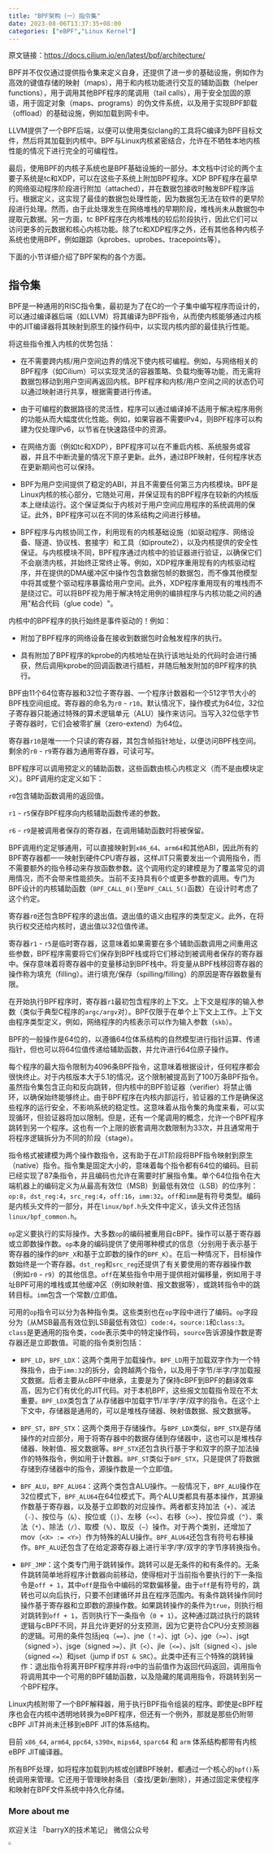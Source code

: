 ```yaml
---
title: "BPF架构（一）指令集"
date: 2023-08-06T13:37:35+08:00
categories: ["eBPF","Linux Kernel"]
---
```


原文链接：https://docs.cilium.io/en/latest/bpf/architecture/

BPF并不仅仅通过提供指令集来定义自身，还提供了进一步的基础设施，例如作为高效的键值存储的映射（maps），用于和内核功能进行交互的辅助函数（helper functions），用于调用其他BPF程序的尾调用（tail calls），用于安全加固的原语，用于固定对象（maps、programs）的伪文件系统，以及用于实现BPF卸载（offload）的基础设施，例如加载到网卡中。

LLVM提供了一个BPF后端，以便可以使用类似clang的工具将C编译为BPF目标文件，然后将其加载到内核中。BPF与Linux内核紧密结合，允许在不牺牲本地内核性能的情况下进行完全的可编程性。

最后，使用BPF的内核子系统也是BPF基础设施的一部分。本文档中讨论的两个主要子系统是tc和XDP，可以在这些子系统上附加BPF程序。XDP BPF程序在最早的网络驱动程序阶段进行附加（attached），并在数据包接收时触发BPF程序运行。根据定义，这实现了最佳的数据包处理性能，因为数据包无法在软件的更早阶段进行处理。然而，由于此处理发生在网络堆栈的早期阶段，堆栈尚未从数据包中提取元数据。另一方面，tc BPF程序在内核堆栈的较后阶段执行，因此它们可以访问更多的元数据和核心内核功能。除了tc和XDP程序之外，还有其他各种内核子系统也使用BPF，例如跟踪（kprobes、uprobes、tracepoints等）。

下面的小节详细介绍了BPF架构的各个方面。

## 指令集

BPF是一种通用的RISC指令集，最初是为了在C的一个子集中编写程序而设计的，可以通过编译器后端（如LLVM）将其编译为BPF指令，从而使内核能够通过内核中的JIT编译器将其映射到原生的操作码中，以实现内核内部的最佳执行性能。

将这些指令推入内核的优势包括：

- 在不需要跨内核/用户空间边界的情况下使内核可编程。例如，与网络相关的BPF程序（如Cilium）可以实现灵活的容器策略、负载均衡等功能，而无需将数据包移动到用户空间再返回内核。BPF程序和内核/用户空间之间的状态仍可以通过映射进行共享，根据需要进行传递。

- 由于可编程的数据路径的灵活性，程序可以通过编译掉不适用于解决程序用例的功能从而大幅度优化性能。例如，如果容器不需要IPv4，则BPF程序可以构建为仅处理IPv6，以节省在快速路径中的资源。

- 在网络方面（例如tc和XDP），BPF程序可以在不重启内核、系统服务或容器，并且不中断流量的情况下原子更新。此外，通过BPF映射，任何程序状态在更新期间也可以保持。

- BPF为用户空间提供了稳定的ABI，并且不需要任何第三方内核模块。BPF是Linux内核的核心部分，它随处可用，并保证现有的BPF程序在较新的内核版本上继续运行。这个保证类似于内核对于用户空间应用程序的系统调用的保证。此外，BPF程序可以在不同的体系结构之间进行移植。

- BPF程序与内核协同工作，利用现有的内核基础设施（如驱动程序、网络设备、隧道、协议栈、套接字）和工具（如iproute2），以及内核提供的安全性保证。与内核模块不同，BPF程序通过内核中的验证器进行验证，以确保它们不会崩溃内核，并始终正常终止等。例如，XDP程序重用现有的内核驱动程序，并在提供的DMA缓冲区中操作包含数据包帧的数据包，而不像其他模型中将其或整个驱动程序暴露给用户空间。此外，XDP程序重用现有的堆栈而不是绕过它。可以将BPF视为用于解决特定用例的编排程序与内核功能之间的通用"粘合代码（glue code）"。

内核中的BPF程序的执行始终是事件驱动的！例如：

- 附加了BPF程序的网络设备在接收到数据包时会触发程序的执行。

- 具有附加了BPF程序的kprobe的内核地址在执行该地址处的代码时会进行捕获，然后调用kprobe的回调函数进行插桩，并随后触发附加的BPF程序的执行。

BPF由11个64位寄存器和32位子寄存器、一个程序计数器和一个512字节大小的BPF栈空间组成。寄存器的命名为`r0` - `r10`。默认情况下，操作模式为64位，32位子寄存器只能通过特殊的算术逻辑单元（ALU）操作来访问。当写入32位低字节子寄存器时，它们会被零扩展（zero-extend）为64位。

寄存器`r10`是唯一一个只读的寄存器，其包含帧指针地址，以便访问BPF栈空间。剩余的`r0` - `r9`寄存器为通用寄存器，可读可写。

BPF程序可以调用预定义的辅助函数，这些函数由核心内核定义（而不是由模块定义）。BPF调用约定定义如下：

`r0`包含辅助函数调用的返回值。

`r1` - `r5`保存BPF程序向内核辅助函数传递的参数。

`r6` - `r9`是被调用者保存的寄存器，在调用辅助函数时将被保留。

BPF调用约定足够通用，可以直接映射到`x86_64`、`arm64`和其他ABI，因此所有的BPF寄存器都一一映射到硬件CPU寄存器，这样JIT只需要发出一个调用指令，而不需要额外的指令移动来存放函数参数。这个调用约定的建模是为了覆盖常见的调用情况，而不会带来性能损失。当前不支持具有6个或更多参数的调用。专门为BPF设计的内核辅助函数（`BPF_CALL_0()`至`BPF_CALL_5()`函数）在设计时考虑了这个约定。

寄存器`r0`还包含BPF程序的退出值。退出值的语义由程序的类型定义。此外，在将执行权交还给内核时，退出值以32位值传递。

寄存器`r1` - `r5`是临时寄存器，这意味着如果需要在多个辅助函数调用之间重用这些参数，BPF程序需要将它们保存到BPF栈或将它们移动到被调用者保存的寄存器中。保存意味着将寄存器中的变量移动到BPF栈中。将变量从BPF栈移回寄存器的操作称为填充（filling）。进行填充/保存（spilling/filling）的原因是寄存器数量有限。

在开始执行BPF程序时，寄存器`r1`最初包含程序的上下文。上下文是程序的输入参数（类似于典型C程序的`argc/argv`对）。BPF仅限于在单个上下文上工作。上下文由程序类型定义，例如，网络程序的内核表示可以作为输入参数（`skb`）。

BPF的一般操作是64位的，以遵循64位体系结构的自然模型进行指针运算、传递指针，但也可以将64位值传递给辅助函数，并允许进行64位原子操作。

每个程序的最大指令限制为4096条BPF指令，这意味着根据设计，任何程序都会很快终止。对于内核版本大于5.1的情况，这个限制被提高到了100万条BPF指令。虽然指令集包含正向和反向跳转，但内核中的BPF验证器（verifier）将禁止循环，以确保始终能够终止。由于BPF程序在内核内部运行，验证器的工作是确保这些程序的运行安全，不影响系统的稳定性。这意味着从指令集的角度来看，可以实现循环，但验证器将加以限制。但是，还有一个尾调用的概念，允许一个BPF程序跳转到另一个程序。这也有一个上限的嵌套调用次数限制为33次，并且通常用于将程序逻辑拆分为不同的阶段（stage）。

指令格式被建模为两个操作数指令，这有助于在JIT阶段将BPF指令映射到原生（native）指令。指令集是固定大小的，意味着每个指令都有64位的编码。目前已经实现了87条指令，并且编码也允许在需要时扩展指令集。单个64位指令在大端机器上的编码定义为从最高有效位（MSB）到最低有效位（LSB）的位序列：`op:8`，`dst_reg:4`，`src_reg:4`，`off:16`，`imm:32`。`off`和`imm`是有符号类型。编码是内核头文件的一部分，并在`linux/bpf.h`头文件中定义，该头文件还包括`linux/bpf_common.h`。

`op`定义要执行的实际操作。大多数`op`的编码被重用自cBPF。操作可以基于寄存器或立即数操作数。`op`本身的编码提供了使用哪种模式的信息（分别用于表示基于寄存器的操作的`BPF_X`和基于立即数的操作的`BPF_K`）。在后一种情况下，目标操作数始终是一个寄存器。`dst_reg`和`src_reg`还提供了有关要使用的寄存器操作数（例如`r0` - `r9`）的其他信息。`off`在某些指令中用于提供相对偏移量，例如用于寻址BPF可用的堆栈或其他缓冲区（例如映射值、报文数据等），或跳转指令中的跳转目标。`imm`包含一个常数/立即值。

可用的`op`指令可以分为各种指令类。这些类别也在`op`字段中进行了编码。`op`字段分为（从MSB最高有效位到LSB最低有效位）`code:4`，`source:1`和`class:3`。`class`是更通用的指令类，`code`表示类中的特定操作码，`source`告诉源操作数是寄存器还是立即数值。可能的指令类别包括：

- `BPF_LD`，`BPF_LDX`：这两个类用于加载操作。`BPF_LD`用于加载双字作为一个特殊指令，由于`imm:32`的拆分，会跨越两个指令，以及用于字节/半字/字加载报文数据。后者主要从cBPF中继承，主要是为了保持cBPF到BPF的翻译效率高，因为它们有优化的JIT代码。对于本机BPF，这些报文加载指令现在不太重要。`BPF_LDX`类包含了从存储器中加载字节/半字/字/双字的指令。在这个上下文中，存储器是通用的，可以是堆栈存储器、映射值数据、报文数据等。

- `BPF_ST`，`BPF_STX`：这两个类用于存储操作。与`BPF_LDX`类似，`BPF_STX`是存储操作的对应部分，用于将寄存器中的数据存储到存储器中，这也可以是堆栈存储器、映射值、报文数据等。`BPF_STX`还包含执行基于字和双字的原子加法操作的特殊指令，例如用于计数器。`BPF_ST`类似于`BPF_STX`，只是提供了将数据存储到存储器中的指令，源操作数是一个立即值。

- `BPF_ALU`，`BPF_ALU64`：这两个类包含ALU操作。一般情况下，`BPF_ALU`操作在32位模式下，`BPF_ALU64`在64位模式下。两个ALU类都具有基本操作，其源操作数基于寄存器，以及基于立即数的对应操作。两者都支持加法（`+`）、减法（`-`）、按位与（`&`）、按位或（`|`）、左移（`<<`）、右移（`>>`）、按位异或（`^`）、乘法（`*`）、除法（`/`）、取模（`%`）、取反（`~`）操作。对于两个类别，还增加了mov（`<X> := <Y>`）作为特殊的ALU操作。`BPF_ALU64`还包含有符号右移操作。`BPF_ALU`还包含了在给定源寄存器上进行半字/字/双字的字节序转换指令。

- `BPF_JMP`：这个类专门用于跳转操作。跳转可以是无条件的和有条件的。无条件跳转简单地将程序计数器向前移动，使得相对于当前指令要执行的下一条指令是`off + 1`，其中`off`是指令中编码的常数偏移量。由于`off`是有符号的，跳转也可以向后执行，只要不创建循环并且在程序范围内。有条件跳转操作同时操作基于寄存器和立即数的源操作数。如果跳转操作的条件为`true`，则执行相对跳转到`off + 1`，否则执行下一条指令（`0 + 1`）。这种通过跳过执行的跳转逻辑与cBPF不同，并且允许更好的分支预测，因为它更符合CPU分支预测器的逻辑。可用的条件包括jeq（`==`）、jne（`！=`）、jgt（`>`）、jge（`>=`）、jsgt（signed `>`）、jsge（signed `>=`）、jlt（`<`）、jle（`<=`）、jslt（signed `<`）、jsle（signed `<=`）和jset（jump if `DST & SRC`）。此类中还有三个特殊的跳转操作：退出指令将离开BPF程序并将`r0`中的当前值作为返回代码返回，调用指令将调用其中一个可用的BPF辅助函数，以及隐藏的尾调用指令，将跳转到另一个BPF程序。

Linux内核附带了一个BPF解释器，用于执行BPF指令组装的程序。即使是cBPF程序也会在内核中透明地转换为eBPF程序，但还有一个例外，那就是那些仍附带cBPF JIT并尚未迁移到eBPF JIT的体系结构。

目前 `x86_64`, `arm64`, `ppc64`, `s390x`, `mips64`, `sparc64` 和 `arm` 体系结构都带有内核eBPF JIT编译器。

所有BPF处理，如将程序加载到内核或创建BPF映射，都通过一个核心的`bpf()`系统调用来管理。它还用于管理映射条目（查找/更新/删除），并通过固定来使程序和映射在BPF文件系统中持久化存储。

### More about me

欢迎关注 「barryX的技术笔记」 微信公众号

<img src="/images/wx.png" style="zoom:33%;" />
